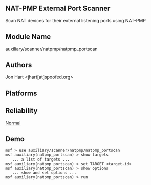 ## NAT-PMP External Port Scanner

Scan NAT devices for their external listening ports using 
NAT-PMP


## Module Name
auxiliary/scanner/natpmp/natpmp_portscan

## Authors
Jon Hart <jhart[at]spoofed.org>





## Platforms


## Reliability
[Normal](https://github.com/rapid7/metasploit-framework/wiki/Exploit-Ranking)

## Demo

```
msf > use auxiliary/scanner/natpmp/natpmp_portscan
msf auxiliary(natpmp_portscan) > show targets
   ... a list of targets ...
msf auxiliary(natpmp_portscan) > set TARGET <target-id>
msf auxiliary(natpmp_portscan) > show options
   ... show and set options ...
msf auxiliary(natpmp_portscan) > run
```
    
    